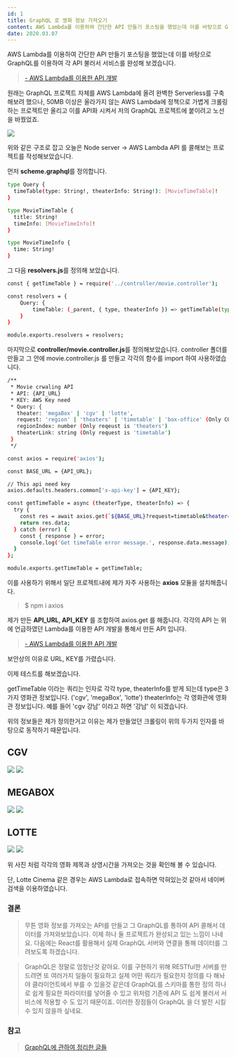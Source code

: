 ```yaml
---
id: 1
title: GraphQL 로 영화 정보 가져오기
content: AWS Lambda를 이용하여 간단한 API 만들기 포스팅을 했었는데 이를 바탕으로 GraphQL를 이용하여 각 API 불러서 서비스를 완성해 보겠습니다.
date: 2020.03.07
---
```


AWS Lambda를 이용하여 간단한 API 만들기 포스팅을 했었는데 이를 바탕으로 GraphQL를 이용하여 각 API 불러서 서비스를 완성해 보겠습니다.

> [- AWS Lambda를 이용한 API 개발](https://velog.io/@eomttt/series/AWS-Lambda)

원래는 GraphQL 프로젝트 자체를 AWS Lambda에 올려 완벽한 Serverless를 구축해보려 했으나, 50MB 이상은 올라가지 않는 AWS Lambda에 정책으로 가볍게 크롤링 하는 프로젝트만 올리고 이를 API화 시켜서 저의 GraphQL 프로젝트에 붙이려고 노선을 바꿨었죠.

![](https://images.velog.io/images/eomttt/post/4845b71c-3342-4a56-9f57-2b2d441676d5/%E1%84%89%E1%85%B3%E1%84%8F%E1%85%B3%E1%84%85%E1%85%B5%E1%86%AB%E1%84%89%E1%85%A3%E1%86%BA%202020-03-07%20%E1%84%8B%E1%85%A9%E1%84%92%E1%85%AE%202.32.05.png)

위와 같은 구조로 잡고 오늘은 Node server -> AWS Lambda API 를 콜해보는 프로젝트를 작성해보았습니다.

먼저 **scheme.graphql**를 정의합니다.
```bash
type Query {
  timeTable(type: String!, theaterInfo: String!): [MovieTimeTable]!
}

type MovieTimeTable {
  title: String!
  timeInfo: [MovieTimeInfo]!
}

type MovieTimeInfo {
  time: String!
}

```

그 다음 **resolvers.js**를 정의해 보았습니다.
```bash
const { getTimeTable } = require('../controller/movie.controller');

const resolvers = {
    Query: {
        timeTable: (_parent, { type, theaterInfo }) => getTimeTable(type, theaterInfo),
    }
}

module.exports.resolvers = resolvers;
```

마지막으로 **controller/movie.controller.js**를 정의해보았습니다.
controller 폴더를 만들고 그 안에 movie.controller.js 를 만들고 각각의 함수를 import 하여 사용하였습니다.
```bash
/**
 * Movie crwaling API
 * API: {API_URL}
 * KEY: AWS Key need
 * Query: {
   theater: 'megaBox' | 'cgv' | 'lotte',
   request: 'region' | 'theaters' | 'timetable' | 'box-office' (Only CGV),
   regionIndex: number (Only reqeust is 'theaters')
   theaterLink: string (Only request is 'timetable')
 }
 */

const axios = require('axios');

const BASE_URL = {API_URL};

// This api need key
axios.defaults.headers.common['x-api-key'] = {API_KEY};

const getTimeTable = async (theaterType, theaterInfo) => {
  try {
    const res = await axios.get(`${BASE_URL}?request=timetable&theater=${theaterType}&theaterLink=${encodeURI(theaterInfo)}`);
    return res.data;
  } catch (error) {
    const { response } = error;
    console.log('Get timeTable error message.', response.data.message);
  }
};

module.exports.getTimeTable = getTimeTable;
```
이를 사용하기 위해서 일단 프로젝트내에 제가 자주 사용하는 **axios** 모듈을 설치해줍니다.

> $ npm i axios

제가 만든 **API_URL, API_KEY** 를 조합하여 axios.get 를 해줍니다. 각각의 API 는 위에 언급하였던 Lambda를 이용한 API 개발을 통해서 만든 API 입니다.

> [- AWS Lambda를 이용한 API 개발](https://velog.io/@eomttt/series/AWS-Lambda)

보안상의 이유로 URL, KEY를 가렸습니다.

이제 테스트를 해보겠습니다.

getTimeTable 이라는 쿼리는 인자로 각각 type, theaterInfo를 받게 되는데
type은 3가지 영화관 정보입니다. ('cgv', 'megaBox', 'lotte')
theaterInfo는 각 영화관에 영화관 정보입니다. 예를 들어 'cgv 강남' 이라고 하면 '강남' 이 되겠습니다.

위의 정보들은 제가 정의한거고 이유는 제가 만들었던 크롤링이 위의 두가지 인자를 바탕으로 동작하기 때문입니다.

## **CGV**

![](https://images.velog.io/images/eomttt/post/b759549d-6316-411b-a623-8802bf996d42/%E1%84%89%E1%85%B3%E1%84%8F%E1%85%B3%E1%84%85%E1%85%B5%E1%86%AB%E1%84%89%E1%85%A3%E1%86%BA%202020-03-07%20%E1%84%8B%E1%85%A9%E1%84%92%E1%85%AE%202.47.33.png)
![](https://images.velog.io/images/eomttt/post/0cd358dd-c8f7-41c2-bb60-3e11c2e301af/%E1%84%89%E1%85%B3%E1%84%8F%E1%85%B3%E1%84%85%E1%85%B5%E1%86%AB%E1%84%89%E1%85%A3%E1%86%BA%202020-03-07%20%E1%84%8B%E1%85%A9%E1%84%92%E1%85%AE%202.49.23.png)

## **MEGABOX**
![](https://images.velog.io/images/eomttt/post/c601e0ff-b4a8-4bef-9124-b5992b18c520/%E1%84%89%E1%85%B3%E1%84%8F%E1%85%B3%E1%84%85%E1%85%B5%E1%86%AB%E1%84%89%E1%85%A3%E1%86%BA%202020-03-07%20%E1%84%8B%E1%85%A9%E1%84%92%E1%85%AE%202.47.48.png)
![](https://images.velog.io/images/eomttt/post/4b1a4404-5ca2-4e99-875d-caba08a4d56c/%E1%84%89%E1%85%B3%E1%84%8F%E1%85%B3%E1%84%85%E1%85%B5%E1%86%AB%E1%84%89%E1%85%A3%E1%86%BA%202020-03-07%20%E1%84%8B%E1%85%A9%E1%84%92%E1%85%AE%202.51.40.png)

## **LOTTE**
![](https://images.velog.io/images/eomttt/post/1cabb125-ef51-4c3d-b5d2-b4072f2edf9a/%E1%84%89%E1%85%B3%E1%84%8F%E1%85%B3%E1%84%85%E1%85%B5%E1%86%AB%E1%84%89%E1%85%A3%E1%86%BA%202020-03-07%20%E1%84%8B%E1%85%A9%E1%84%92%E1%85%AE%202.47.40.png)
![](https://images.velog.io/images/eomttt/post/3a4a2abe-cc29-4ddf-bcca-d9457d572471/%E1%84%89%E1%85%B3%E1%84%8F%E1%85%B3%E1%84%85%E1%85%B5%E1%86%AB%E1%84%89%E1%85%A3%E1%86%BA%202020-03-07%20%E1%84%8B%E1%85%A9%E1%84%92%E1%85%AE%202.49.38.png)

위 사진 처럼 각각의 영화 제목과 상영시간을 가져오는 것을 확인해 볼 수 있습니다.

단, Lotte Cinema 같은 경우는 AWS Lambda로 접속하면 막혀있는것 같아서 네이버 검색을 이용하였습니다.

### 결론
> 무튼 영화 정보를 가져오는 API를 만들고 그 GraphQL를 통하여 API 콜해서 데이터를 가져와보았습니다. 이제 하나 둘 프로젝트가 완성되고 있는 느낌이 나네요.
다음에는 React를 활용해서 실제 GraphQL 서버와 연결을 통해 데이터를 그려보도록 하겠습니다.

> GraphQL은 정말로 엄청난것 같아요. 이를 구현하기 위해 RESTful한 서버를 만드려면 또 여러가지 일들이 필요하고 실제 어떤 쿼리가 필요한지 정의를 다 해놔야 클라이언트에서 부를 수 있을것 같은데 GraphQL를 스키마를 통한 정의 하나로 쉽게 필요한 파라미터를 넣어줄 수 있고 위처럼 기존에 API 도 쉽게 불러서 서비스에 적용할 수 도 있기 때문이죠.
이러한 장점들이 GraphQL 을 더 발전 시킬 수 있지 않을까 싶네요.

### 참고
> [GraphQL에 관하여 정리한 글들](https://eomtttttt-develop.tistory.com/category/GraphQL)
